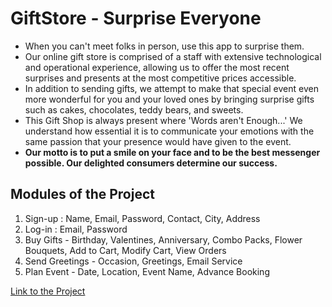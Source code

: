 # GiftStore - Surprise Everyone

- When you can't meet folks in person, use this app to surprise them.
- Our online gift store is comprised of a staff with extensive technological and operational experience, allowing us to offer the most recent surprises and presents at the most competitive prices accessible. 
- In addition to sending gifts, we attempt to make that special event even more wonderful for you and your loved ones by bringing surprise gifts such as cakes, chocolates, teddy bears, and sweets.
- This Gift Shop is always present where 'Words aren't Enough...' We understand how essential it is to communicate your emotions with the same passion that your presence would have given to the event. 
- **Our motto is to put a smile on your face and to be the best messenger possible. Our delighted consumers determine our success.**

## Modules of the Project
1. Sign-up : Name, Email, Password, Contact, City, Address
2. Log-in : Email, Password
3. Buy Gifts - Birthday, Valentines, Anniversary, Combo Packs, Flower Bouquets, Add to Cart, Modify Cart, View Orders
4. Send Greetings - Occasion, Greetings, Email Service
5. Plan Event - Date, Location, Event Name, Advance Booking

[Link to the Project](http://ec2-15-206-112-58.ap-south-1.compute.amazonaws.com/CloudProject/index.php)
